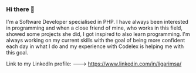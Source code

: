 ### Hi there 👋
I'm a Software Developer specialised in PHP. I have always been interested in programming and when a close friend of mine, who works in this field, showed some projects she did, I got inspired to also learn programming. I'm always working on my current skills with the goal of being more confident each day in what I do and my experience with Codelex is helping me with this goal.

Link to my LinkedIn profile:
---> https://www.linkedin.com/in/ligarimsa/

<!--
**liga4/liga4** is a ✨ _special_ ✨ repository because its `README.md` (this file) appears on your GitHub profile.

Here are some ideas to get you started:

- 🔭 I’m currently working on ...
- 🌱 I’m currently learning ...
- 👯 I’m looking to collaborate on ...
- 🤔 I’m looking for help with ...
- 💬 Ask me about ...
- 📫 How to reach me: ...
- 😄 Pronouns: ...
- ⚡ Fun fact: ...
-->
